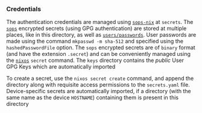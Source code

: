 ### Credentials

The authentication credentials are managed using [`sops-nix`](https://github.com/Mic92/sops-nix) at `secrets`. The [`sops`](https://github.com/mozilla/sops) encrypted secrets (using GPG authentication) are stored at multiple places, like in this directory, as well as [`users/passwords`](../users/passwords). User passwords are made using the command `mkpasswd -m sha-512` and specified using the `hashedPasswordFile` option. The `sops` encrypted secrets are of `binary` format (and have the extension `.secret`) and can be conveniently managed using the [`nixos`](../scripts/README.md) `secret` command. The `keys` directory contains the _public_ User GPG Keys which are automatically imported

To create a secret, use the `nixos secret create` command, and append the directory along with requisite access permissions to the `secrets.yaml` file. Device-specific secrets are automatically imported, if a directory (with the same name as the device `HOSTNAME`) containing them is present in this directory
